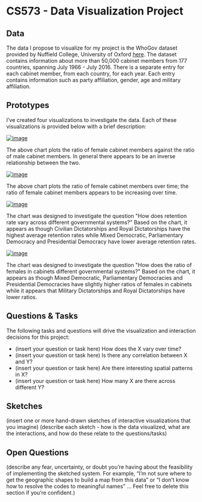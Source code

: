 # CS573 - Data Visualization Project

## Data

The data I propose to visualize for my project is the WhoGov dataset provided by Nuffield College, University of Oxford [here](https://www.nuffield.ox.ac.uk/our-research/research-centres/nuffield-politics-research-centre/whogov/whogov-download-links/). The dataset contains information about more than 50,000 cabinet members from 177 countries, spanning July 1966 - July 2016. There is a separate entry for each cabinet member, from each country, for each year. Each entry contains information such as party affiliation, gender, age and military affiliation.

## Prototypes

I’ve created four visualizations to investigate the data. Each of these visualizations is provided below with a brief description: 


[![image](https://user-images.githubusercontent.com/68825348/94755774-77f5e900-034a-11eb-9d5e-e123dd56edd7.png)](https://vizhub.com/reshayganfar/3452ae85ed284611b9f01ed085428735)

The above chart plots the ratio of female cabinet members against the ratio of male cabinet members. In general there appears to be an inverse relationship between the two.

[![image](https://user-images.githubusercontent.com/68825348/94755896-dd49da00-034a-11eb-90e1-491aa9a776e6.png)](https://vizhub.com/reshayganfar/9cd83f48e9464b69823f5d603b4088c4)

The above chart plots the ratio of female cabinet members over time; the ratio of female cabinet members appears to be increasing over time.

[![image](https://user-images.githubusercontent.com/68825348/94756050-4af60600-034b-11eb-98c4-1fd69bb16c0b.png)](https://vizhub.com/reshayganfar/e72e753d5ff34c23bff7466351e5c12b)

The chart was designed to investigate the question "How does retention rate vary across different governmental systems?" Based on the chart, it appears as though Civilian Dictatorships and Royal Dictatorships have the highest average retention rates while Mixed Democratic, Parliamentary Democracy and Presidential Democracy have lower average retention rates.

[![image](https://user-images.githubusercontent.com/68825348/94756819-67933d80-034d-11eb-8f7d-3bb68f8bc823.png)](https://vizhub.com/reshayganfar/14699b46c9104e9492b0fe0af3df991e)

The chart was designed to investigate the question "How does the ratio of females in cabinets different governmental systems?" Based on the chart, it appears as though Mixed Democratic, Parliamentary Democracies and Presidential Democracies have slightly higher ratios of females in cabinets while it appears that Military Dictatorships and Royal Dictatorships have lower ratios.

## Questions & Tasks

The following tasks and questions will drive the visualization and interaction decisions for this project:

 * (insert your question or task here) How does the X vary over time?
 * (insert your question or task here) Is there any correlation between X and Y?
 * (insert your question or task here) Are there interesting spatial patterns in X?
 * (insert your question or task here) How many X are there across different Y?

## Sketches

(insert one or more hand-drawn sketches of interactive visualizations that you imagine)
(describe each sketch - how is the data visualized, what are the interactions, and how do these relate to the questions/tasks)

## Open Questions

(describe any fear, uncertainty, or doubt you’re having about the feasibility of implementing the sketched system. For example, “I’m not sure where to get the geographic shapes to build a map from this data” or “I don’t know how to resolve the codes to meaningful names” … Feel free to delete this section if you’re confident.)
